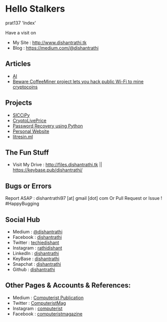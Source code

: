 # Hello Stalkers 
prat137
'Index'

Have a visit on 
* My Site : http://www.dishantrathi.tk
* Blog : https://medium.com/@dishantrathi

## Articles

* [AI](https://medium.com/@dishantrathi/artificial-intelligence-6082a34d42e8)
* [Beware CoffeeMiner project lets you hack public Wi-Fi to mine cryptocoins](https://medium.com/computerist/beware-coffeeminer-project-lets-you-hack-public-wi-fi-to-mine-cryptocoins-1915624c2ea5)

## Projects

* [SICCiPy](https://github.com/dishantrathi/SICCiPy)
* [CryptoLivePrice](https://github.com/dishantrathi/Crypto-Currency-Live-Exchange-Rates)
* [Password Recovery using Python](https://github.com/dishantrathi/Password-Recovery-using-Python)
* [Personal Website](https://github.com/dishantrathi/dishantrathi.github.io)
* [litresin.ml](https://github.com/dishantrathi/litresin.ml)

## The Fun Stuff

* Visit My Drive : http://files.dishantrathi.tk || https://keybase.pub/dishantrathi/

## Bugs or Errors 

Report ASAP : dishantrathi97 [at] gmail [dot] com
Or Pull Request or Issue ! #HappyBugging

## Social Hub

* Medium : [@dishantrathi](https://medium.com/@dishantrathi)
* Facebook : [dishantrathi](https://www.facebook.com/dishantrathi)
* Twitter : [techiedishant](https://twitter.com/techiedishant)
* Instagram : [rathidishant](https://www.instagram.com/rathidishant/)
* LinkedIn : [dishantrathi](https://www.linkedin.com/in/dishantrathi)
* KeyBase : [dishantrathi](https://keybase.io/dishantrathi)
* Snapchat : [dishantrathi](https://www.snapchat.com/add/dishantrathi)
* Github : [dishantrathi](https://github.com/dishantrathi)

## Other Pages & Accounts & References:

* Medium : [Computerist Publication](https://medium.com/computerist)
* Twitter : [ComputeristMag](https://twitter.com/ComputeristMag)
* Instagram : [computerist](https://www.instagram.com/computerist/)
* Facebook : [computeristmagazine](https://www.facebook.com/computeristmagazine)
